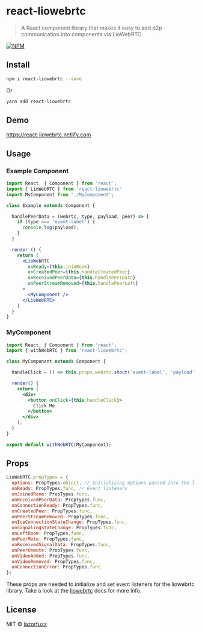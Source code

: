 # react-liowebrtc

> A React component library that makes it easy to add p2p communication into components via LioWebRTC.

[![NPM](https://img.shields.io/npm/v/react-liowebrtc.svg)](https://www.npmjs.com/package/react-liowebrtc)
## Install

```bash
npm i react-liowebrtc --save
```
Or
```bash
yarn add react-liowebrtc
```

## Demo
https://react-liowebrtc.netlify.com

## Usage

### Example Component

```jsx
import React, { Component } from 'react';
import { LioWebRTC } from 'react-liowebrtc'
import MyComponent from './MyComponent';

class Example extends Component {

  handlePeerData = (webrtc, type, payload, peer) => {
    if (type === 'event-label') {
      console.log(payload);
    }
  }

  render () {
    return (
      <LioWebRTC
        onReady={this.joinRoom}
        onCreatedPeer={this.handleCreatedPeer}
        onReceivedPeerData={this.handlePeerData}
        onPeerStreamRemoved={this.handlePeerLeft}
      >
        <MyComponent />
      </LioWebRTC>
    )
  }
}
```

### MyComponent

```jsx
import React, { Component } from 'react';
import { withWebRTC } from 'react-liowebrtc';

class MyComponent extends Component {

  handleClick = () => this.props.webrtc.shout('event-label', 'payload');

  render() {
    return (
      <div>
        <button onClick={this.handleClick}>
          Click Me
        </button>
      </div>
    );
  }
}

export default withWebRTC(MyComponent);
```

## Props

```jsx
LioWebRTC.propTypes = {
  options: PropTypes.object, // Initializing options passed into the liowebrtc library
  onReady: PropTypes.func, // Event listeners
  onJoinedRoom: PropTypes.func,
  onReceivedPeerData: PropTypes.func,
  onConnectionReady: PropTypes.func,
  onCreatedPeer: PropTypes.func,
  onPeerStreamRemoved: PropTypes.func,
  onIceConnectionStateChange: PropTypes.func,
  onSignalingStateChange: PropTypes.func,
  onLeftRoom: PropTypes.func,
  onPeerMute: PropTypes.func,
  onReceivedSignalData: PropTypes.func,
  onPeerUnmute: PropTypes.func,
  onVideoAdded: PropTypes.func,
  onVideoRemoved: PropTypes.func,
  onConnectionError: PropTypes.func
};
```

These props are needed to initialize and set event listeners for the liowebrtc library. Take a look at the [liowebrtc](https://github.com/lazorfuzz/liowebrtc) docs for more info.

## License

MIT © [lazorfuzz](https://github.com/lazorfuzz)
